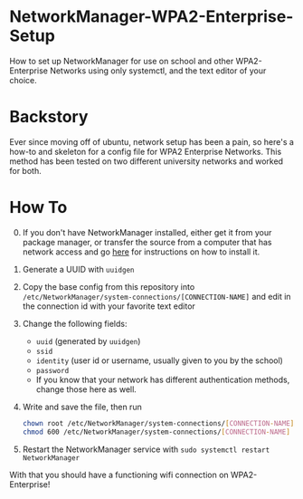 # NetworkManager-WPA2-Enterprise-Setup
How to set up NetworkManager for use on school and other WPA2-Enterprise Networks using only systemctl, and the text editor of your choice.

# Backstory
Ever since moving off of ubuntu, network setup has been a pain, so here's a how-to and skeleton for a config file for WPA2 Enterprise Networks. This method has been tested on two different university networks and worked for both.

# How To
0. If you don't have NetworkManager installed, either get it from your package manager, or transfer the source from a computer that has network access and go [here](http://www.linuxfromscratch.org/blfs/view/svn/basicnet/networkmanager.html) for instructions on how to install it.
1. Generate a UUID with `uuidgen`
2. Copy the base config from this repository into `/etc/NetworkManager/system-connections/[CONNECTION-NAME]` and edit in the connection id with your favorite text editor
3. Change the following fields:

   - `uuid` (generated by `uuidgen`)
   - `ssid`
   - `identity` (user id or username, usually given to you by the school)
   - `password`
   - If you know that your network has different authentication methods, change those here as well.

4. Write and save the file, then run

   ```bash
   chown root /etc/NetworkManager/system-connections/[CONNECTION-NAME] && \
   chmod 600 /etc/NetworkManager/system-connections/[CONNECTION-NAME]
   ```

5. Restart the NetworkManager service with `sudo systemctl restart NetworkManager`

With that you should have a functioning wifi connection on WPA2-Enterprise!
